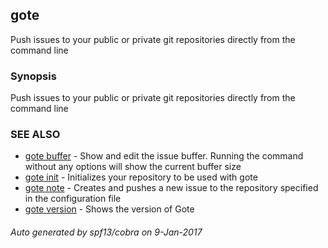 ## gote

Push issues to your public or private git repositories directly from the command line

### Synopsis


Push issues to your public or private git repositories directly from the command line

### SEE ALSO
* [gote buffer](gote_buffer.md)	 - Show and edit the issue buffer. Running the command without any options will show the current buffer size
* [gote init](gote_init.md)	 - Initializes your repository to be used with gote
* [gote note](gote_note.md)	 - Creates and pushes a new issue to the repository specified in the configuration file
* [gote version](gote_version.md)	 - Shows the version of Gote

###### Auto generated by spf13/cobra on 9-Jan-2017
